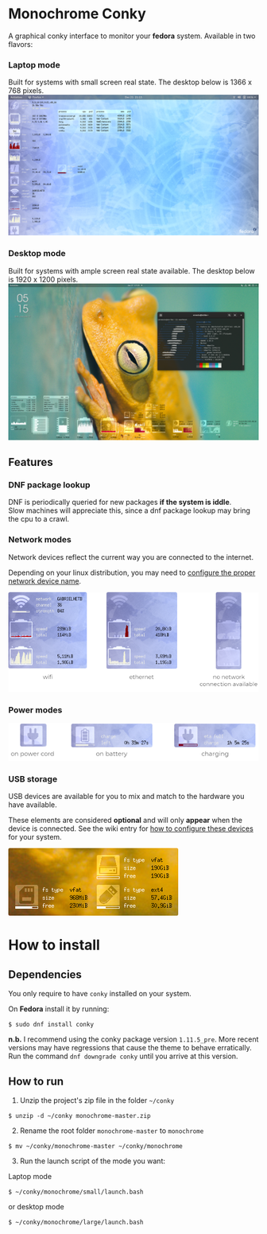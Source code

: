 # Monochrome Conky
A graphical conky interface to monitor your **fedora** system.  Available in two flavors:

### Laptop mode
Built for systems with small screen real state.  The desktop below is 1366 x 768 pixels.
![laptop](images/small-v04.png)

### Desktop mode
Built for systems with ample screen real state available.  The desktop below is 1920 x 1200 pixels.
![laptop](images/large-v04.png)

## Features
### DNF package lookup
DNF is periodically queried for new packages **if the system is iddle**.  
Slow machines will appreciate this, since a dnf package lookup may bring the cpu to a crawl.
### Network modes
Network devices reflect the current way you are connected to the internet.

Depending on your linux distribution, you may need to [configure the proper network device name](https://github.com/ernesto1/monochrome/wiki#network-devices).

![network](images/network-modes.png)
### Power modes
![power](images/power-modes.png)
### USB storage
USB devices are available for you to mix and match to the hardware you have available.

These elements are considered **optional** and will only **appear** when the device is connected.
See the wiki entry for [how to configure these devices](https://github.com/ernesto1/monochrome/wiki#usb-drives) for your system.

![usb](images/usbStorage.png)
# How to install
## Dependencies
You only require to have `conky` installed on your system.

On **Fedora** install it by running:

```
$ sudo dnf install conky
```

**n.b.** I recommend using the conky package version `1.11.5_pre`.
More recent versions may have regressions that cause the theme to behave erratically.  Run the command `dnf downgrade conky` until you arrive at this version.

## How to run
1) Unzip the project's zip file in the folder `~/conky`

```
$ unzip -d ~/conky monochrome-master.zip
```

2) Rename the root folder `monochrome-master` to `monochrome`

```
$ mv ~/conky/monochrome-master ~/conky/monochrome
```

3) Run the launch script of the mode you want:

Laptop mode

```
$ ~/conky/monochrome/small/launch.bash
```

or desktop mode

```
$ ~/conky/monochrome/large/launch.bash
```